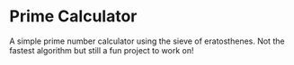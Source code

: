 # Prime Calculator
A simple prime number calculator using the sieve of eratosthenes. Not the fastest algorithm but still a fun project to work on!
